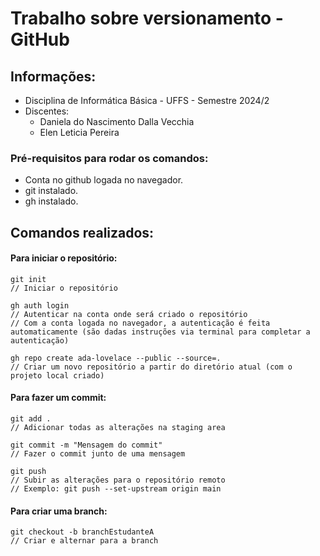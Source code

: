 # Trabalho sobre versionamento - GitHub

## Informações:
* Disciplina de Informática Básica - UFFS - Semestre 2024/2
* Discentes: 
    * Daniela do Nascimento Dalla Vecchia
    * Elen Leticia Pereira

### Pré-requisitos para rodar os comandos:
* Conta no github logada no navegador.
* git instalado.
* gh instalado.

## Comandos realizados: 

#### Para iniciar o repositório: 
    git init
    // Iniciar o repositório

    gh auth login
    // Autenticar na conta onde será criado o repositório 
    // Com a conta logada no navegador, a autenticação é feita automaticamente (são dadas instruções via terminal para completar a autenticação)

    gh repo create ada-lovelace --public --source=. 
    // Criar um novo repositório a partir do diretório atual (com o projeto local criado)

#### Para fazer um commit: 
    git add .
    // Adicionar todas as alterações na staging area

    git commit -m "Mensagem do commit"
    // Fazer o commit junto de uma mensagem

    git push 
    // Subir as alterações para o repositório remoto 
    // Exemplo: git push --set-upstream origin main

#### Para criar uma branch: 
    git checkout -b branchEstudanteA
    // Criar e alternar para a branch

